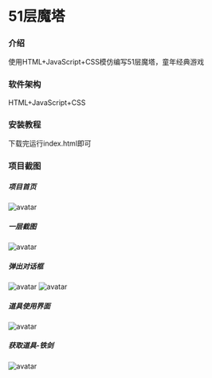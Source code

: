 # 51层魔塔

### 介绍
使用HTML+JavaScript+CSS模仿编写51层魔塔，童年经典游戏

### 软件架构
HTML+JavaScript+CSS

### 安装教程
下载完运行index.html即可

### 项目截图
##### 项目首页
![avatar](https://lk-1303842271.cos.ap-beijing.myqcloud.com/%E9%AD%94%E5%A1%94%E9%A1%B9%E7%9B%AE%E6%88%AA%E5%9B%BE/%E9%AD%94%E5%A1%94%E9%A1%B9%E7%9B%AE.png)
##### 一层截图
![avatar](https://lk-1303842271.cos.ap-beijing.myqcloud.com/%E9%AD%94%E5%A1%94%E9%A1%B9%E7%9B%AE%E6%88%AA%E5%9B%BE/%E9%AD%94%E5%A1%941%E5%B1%82.png)
##### 弹出对话框
![avatar](https://lk-1303842271.cos.ap-beijing.myqcloud.com/%E9%AD%94%E5%A1%94%E9%A1%B9%E7%9B%AE%E6%88%AA%E5%9B%BE/%E9%AD%94%E5%A1%94%E5%AF%B9%E8%AF%9D01.png)
![avatar](https://lk-1303842271.cos.ap-beijing.myqcloud.com/%E9%AD%94%E5%A1%94%E9%A1%B9%E7%9B%AE%E6%88%AA%E5%9B%BE/%E9%AD%94%E5%A1%94%E5%AF%B9%E8%AF%9D02.png)
##### 道具使用界面
![avatar](https://lk-1303842271.cos.ap-beijing.myqcloud.com/%E9%AD%94%E5%A1%94%E9%A1%B9%E7%9B%AE%E6%88%AA%E5%9B%BE/%E6%80%AA%E7%89%A9%E6%89%8B%E5%86%8C.png)
##### 获取道具-铁剑
![avatar](https://lk-1303842271.cos.ap-beijing.myqcloud.com/%E9%AD%94%E5%A1%94%E9%A1%B9%E7%9B%AE%E6%88%AA%E5%9B%BE/%E9%93%81%E5%89%91.png)

